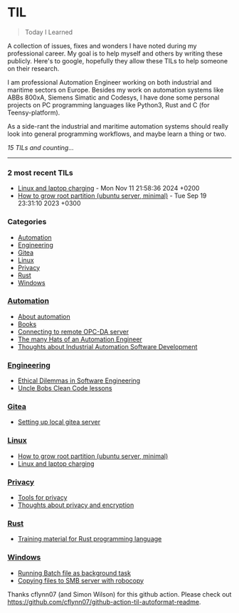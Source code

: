 # TIL
> Today I Learned

A collection of issues, fixes and wonders I have noted during my professional
career. My goal is to help myself and others by writing these publicly. Here's
to google, hopefully they allow these TILs to help someone on their research.

I am professional Automation Engineer working on both industrial and maritime
sectors on Europe. Besides my work on automation systems like ABBs 800xA,
Siemens Simatic and Codesys, I have done some personal projects on PC programming
languages like Python3, Rust and C (for Teensy-platform).

As a side-rant the industrial and maritime automation systems should really
look into general programming workflows, and maybe learn a thing or two.


_15 TILs and counting..._

---

### 2 most recent TILs

- [Linux and laptop charging](Linux/laptop-battery.md) - Mon Nov 11 21:58:36 2024 +0200
- [How to grow root partition (ubuntu server, minimal)](Linux/grow-root-partition.md) - Tue Sep 19 23:31:10 2023 +0300

### Categories

- [Automation](#Automation)
- [Engineering](#Engineering)
- [Gitea](#Gitea)
- [Linux](#Linux)
- [Privacy](#Privacy)
- [Rust](#Rust)
- [Windows](#Windows)

### [Automation](#Automation)
- [About automation](Automation/about.md)
- [Books](Automation/books.md)
- [Connecting to remote OPC-DA server](Automation/connecting-to-remote-opcda-server.md)
- [The many Hats of an Automation Engineer](Automation/many-hats-of-automation-engineer.md)
- [Thoughts about Industrial Automation Software Development](Automation/thoughts-about-software-development.md)

### [Engineering](#Engineering)
- [Ethical Dilemmas in Software Engineering](Engineering/ethical-dilemmas-in-engineering.md)
- [Uncle Bobs Clean Code lessons](Engineering/uncle-bob-clean-code.md)

### [Gitea](#Gitea)
- [Setting up local gitea server](Gitea/setting-up-local-gitea-server.md)

### [Linux](#Linux)
- [How to grow root partition (ubuntu server, minimal)](Linux/grow-root-partition.md)
- [Linux and laptop charging](Linux/laptop-battery.md)

### [Privacy](#Privacy)
- [Tools for privacy](Privacy/privacy-tools.md)
- [Thoughts about privacy and encryption](Privacy/thoughts-privacy-encryption.md)

### [Rust](#Rust)
- [Training material for Rust programming language](Rust/training-material.md)

### [Windows](#Windows)
- [Running Batch file as background task](Windows/Configure-batch-as-background-task.md)
- [Copying files to SMB server with robocopy](Windows/robocopy-file-backup.md)

Thanks cflynn07 (and Simon Wilson) for this github action. Please check out https://github.com/cflynn07/github-action-til-autoformat-readme.

